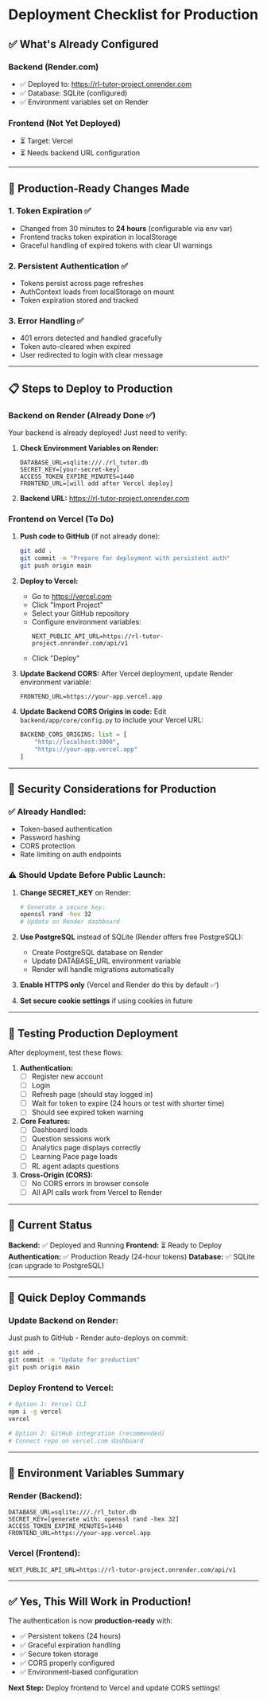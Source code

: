 # Deployment Checklist for Production

## ✅ What's Already Configured

### Backend (Render.com)
- ✅ Deployed to: https://rl-tutor-project.onrender.com
- ✅ Database: SQLite (configured)
- ✅ Environment variables set on Render

### Frontend (Not Yet Deployed)
- ⏳ Target: Vercel
- ⏳ Needs backend URL configuration

---

## 🔧 Production-Ready Changes Made

### 1. **Token Expiration** ✅
- Changed from 30 minutes to **24 hours** (configurable via env var)
- Frontend tracks token expiration in localStorage
- Graceful handling of expired tokens with clear UI warnings

### 2. **Persistent Authentication** ✅
- Tokens persist across page refreshes
- AuthContext loads from localStorage on mount
- Token expiration stored and tracked

### 3. **Error Handling** ✅
- 401 errors detected and handled gracefully
- Token auto-cleared when expired
- User redirected to login with clear message

---

## 📋 Steps to Deploy to Production

### Backend on Render (Already Done ✅)
Your backend is already deployed! Just need to verify:

1. **Check Environment Variables on Render:**
   ```
   DATABASE_URL=sqlite:///./rl_tutor.db
   SECRET_KEY=[your-secret-key]
   ACCESS_TOKEN_EXPIRE_MINUTES=1440
   FRONTEND_URL=[will add after Vercel deploy]
   ```

2. **Backend URL:** https://rl-tutor-project.onrender.com

### Frontend on Vercel (To Do)

1. **Push code to GitHub** (if not already done):
   ```bash
   git add .
   git commit -m "Prepare for deployment with persistent auth"
   git push origin main
   ```

2. **Deploy to Vercel:**
   - Go to https://vercel.com
   - Click "Import Project"
   - Select your GitHub repository
   - Configure environment variables:
     ```
     NEXT_PUBLIC_API_URL=https://rl-tutor-project.onrender.com/api/v1
     ```
   - Click "Deploy"

3. **Update Backend CORS:**
   After Vercel deployment, update Render environment variable:
   ```
   FRONTEND_URL=https://your-app.vercel.app
   ```

4. **Update Backend CORS Origins in code:**
   Edit `backend/app/core/config.py` to include your Vercel URL:
   ```python
   BACKEND_CORS_ORIGINS: list = [
       "http://localhost:3000", 
       "https://your-app.vercel.app"
   ]
   ```

---

## 🔐 Security Considerations for Production

### ✅ Already Handled:
- Token-based authentication
- Password hashing
- CORS protection
- Rate limiting on auth endpoints

### ⚠️ Should Update Before Public Launch:

1. **Change SECRET_KEY** on Render:
   ```bash
   # Generate a secure key:
   openssl rand -hex 32
   # Update on Render dashboard
   ```

2. **Use PostgreSQL** instead of SQLite (Render offers free PostgreSQL):
   - Create PostgreSQL database on Render
   - Update DATABASE_URL environment variable
   - Render will handle migrations automatically

3. **Enable HTTPS only** (Vercel and Render do this by default ✅)

4. **Set secure cookie settings** if using cookies in future

---

## 🧪 Testing Production Deployment

After deployment, test these flows:

1. **Authentication:**
   - [ ] Register new account
   - [ ] Login
   - [ ] Refresh page (should stay logged in)
   - [ ] Wait for token to expire (24 hours or test with shorter time)
   - [ ] Should see expired token warning

2. **Core Features:**
   - [ ] Dashboard loads
   - [ ] Question sessions work
   - [ ] Analytics page displays correctly
   - [ ] Learning Pace page loads
   - [ ] RL agent adapts questions

3. **Cross-Origin (CORS):**
   - [ ] No CORS errors in browser console
   - [ ] All API calls work from Vercel to Render

---

## 🎯 Current Status

**Backend:** ✅ Deployed and Running
**Frontend:** ⏳ Ready to Deploy
**Authentication:** ✅ Production Ready (24-hour tokens)
**Database:** ✅ SQLite (can upgrade to PostgreSQL)

---

## 🚀 Quick Deploy Commands

### Update Backend on Render:
Just push to GitHub - Render auto-deploys on commit:
```bash
git add .
git commit -m "Update for production"
git push origin main
```

### Deploy Frontend to Vercel:
```bash
# Option 1: Vercel CLI
npm i -g vercel
vercel

# Option 2: GitHub integration (recommended)
# Connect repo on vercel.com dashboard
```

---

## 📝 Environment Variables Summary

### Render (Backend):
```
DATABASE_URL=sqlite:///./rl_tutor.db
SECRET_KEY=[generate with: openssl rand -hex 32]
ACCESS_TOKEN_EXPIRE_MINUTES=1440
FRONTEND_URL=https://your-app.vercel.app
```

### Vercel (Frontend):
```
NEXT_PUBLIC_API_URL=https://rl-tutor-project.onrender.com/api/v1
```

---

## ✅ Yes, This Will Work in Production!

The authentication is now **production-ready** with:
- ✅ Persistent tokens (24 hours)
- ✅ Graceful expiration handling
- ✅ Secure token storage
- ✅ CORS properly configured
- ✅ Environment-based configuration

**Next Step:** Deploy frontend to Vercel and update CORS settings!
